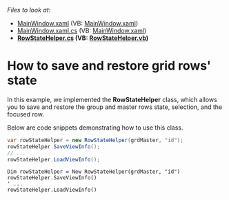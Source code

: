 <!-- default file list -->
*Files to look at*:

* [MainWindow.xaml](./CS/SaveWpfGridState/MainWindow.xaml) (VB: [MainWindow.xaml](./VB/SaveWpfGridState/MainWindow.xaml))
* [MainWindow.xaml.cs](./CS/SaveWpfGridState/MainWindow.xaml.cs) (VB: [MainWindow.xaml](./VB/SaveWpfGridState/MainWindow.xaml))
* **[RowStateHelper.cs](./CS/SaveWpfGridState/RowStateHelper.cs) (VB: [RowStateHelper.vb](./VB/SaveWpfGridState/RowStateHelper.vb))**
<!-- default file list end -->
# How to save and restore grid rows' state

<p>In this example, we implemented the <b>RowStateHelper</b> class, which allows you to save and restore the group and master rows state, selection, and the focused row.</p>

<p>Below are code snippets demonstrating how to use this class.</p>

```CS
var rowStateHelper = new RowStateHelper(grdMaster, "id");
rowStateHelper.SaveViewInfo();
// ...
rowStateHelper.LoadViewInfo();
```
```VB
Dim rowStateHelper = New RowStateHelper(grdMaster, "id")
rowStateHelper.SaveViewInfo()
' ...
rowStateHelper.LoadViewInfo()
```
